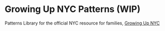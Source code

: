 # Growing Up NYC Patterns (WIP)

Patterns Library for the official NYC resource for families, [Growing Up NYC](https://growingupnyc.cityofnewyork.us/)
